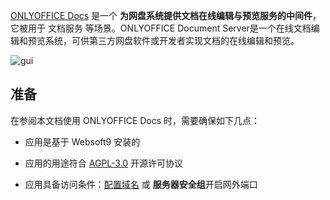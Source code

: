[ONLYOFFICE Docs](https://www.onlyoffice.com/) 是一个 **为网盘系统提供文档在线编辑与预览服务的中间件**，它被用于 文档服务  等场景。ONLYOFFICE Document Server是一个在线文档编辑和预览系统，可供第三方网盘软件或开发者实现文档的在线编辑和预览。


![gui](https://libs.websoft9.com/Websoft9/DocsPicture/zh/onlyoffice/onlyofficedocs-gui-websoft9.png)


## 准备

在参阅本文档使用 ONLYOFFICE Docs 时，需要确保如下几点：

- 应用是基于 Websoft9 安装的

- 应用的用途符合 [AGPL-3.0](https://opensource.org/licenses/AGPL-3.0) 开源许可协议

- 应用具备访问条件：[配置域名](./domain-set) 或 **服务器安全组**开启网外端口